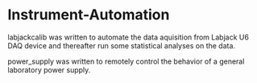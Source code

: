 # Instrument-Automation

labjackcalib was written to automate the data aquisition from Labjack U6 DAQ device and thereafter run some statistical 
analyses on the data. 

power_supply was written to remotely control the behavior of a general laboratory power supply. 


